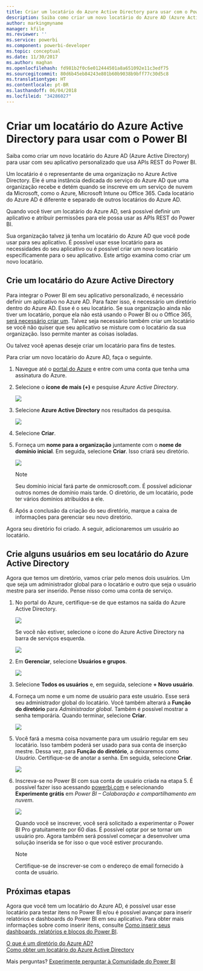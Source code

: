```yaml
---
title: Criar um locatário do Azure Active Directory para usar com o Power BI
description: Saiba como criar um novo locatário do Azure AD (Azure Active Directory) para usar com seu aplicativo personalizado que usa APIs REST do Power BI.
author: markingmyname
manager: kfile
ms.reviewer: ''
ms.service: powerbi
ms.component: powerbi-developer
ms.topic: conceptual
ms.date: 11/30/2017
ms.author: maghan
ms.openlocfilehash: fd981b2f0c6e012444501a8a651092e11c3edf75
ms.sourcegitcommit: 80d6b45eb84243e801b60b9038b9bff77c30d5c8
ms.translationtype: HT
ms.contentlocale: pt-BR
ms.lasthandoff: 06/04/2018
ms.locfileid: "34286027"
---
```

# <a name="create-an-azure-active-directory-tenant-to-use-with-power-bi"></a>Criar um locatário do Azure Active Directory para usar com o Power BI
Saiba como criar um novo locatário do Azure AD (Azure Active Directory) para usar com seu aplicativo personalizado que usa APIs REST do Power BI.

Um locatário é o representante de uma organização no Azure Active Directory. Ele é uma instância dedicada do serviço do Azure AD que uma organização recebe e detém quando se inscreve em um serviço de nuvem da Microsoft, como o Azure, Microsoft Intune ou Office 365. Cada locatário do Azure AD é diferente e separado de outros locatários do Azure AD.

Quando você tiver um locatário do Azure AD, será possível definir um aplicativo e atribuir permissões para ele possa usar as APIs REST do Power BI.

Sua organização talvez já tenha um locatário do Azure AD que você pode usar para seu aplicativo. É possível usar esse locatário para as necessidades do seu aplicativo ou é possível criar um novo locatário especificamente para o seu aplicativo. Este artigo examina como criar um novo locatário.

## <a name="create-an-azure-active-directory-tenant"></a>Crie um locatário do Azure Active Directory
Para integrar o Power BI em seu aplicativo personalizado, é necessário definir um aplicativo no Azure AD. Para fazer isso, é necessário um diretório dentro do Azure AD. Esse é o seu locatário. Se sua organização ainda não tiver um locatário, porque ela não está usando o Power BI ou o Office 365, [será necessário criar um](https://docs.microsoft.com/azure/active-directory/develop/active-directory-howto-tenant). Talvez seja necessário também criar um locatário se você não quiser que seu aplicativo se misture com o locatário da sua organização. Isso permite manter as coisas isoladas.

Ou talvez você apenas deseje criar um locatário para fins de testes.

Para criar um novo locatário do Azure AD, faça o seguinte.

1. Navegue até o [portal do Azure](https://portal.azure.com) e entre com uma conta que tenha uma assinatura do Azure.
2. Selecione o **ícone de mais (+)** e pesquise *Azure Active Directory*.
   
    ![](media/create-an-azure-active-directory-tenant/new-directory.png)
3. Selecione **Azure Active Directory** nos resultados da pesquisa.
   
    ![](media/create-an-azure-active-directory-tenant/new-directory2.png)
4. Selecione **Criar**.
5. Forneça um **nome para a organização** juntamente com o **nome de domínio inicial**. Em seguida, selecione **Criar**. Isso criará seu diretório.
   
    ![](media/create-an-azure-active-directory-tenant/organization-and-domain.png)
   
   > [!NOTE]
   > Seu domínio inicial fará parte de onmicrosoft.com. É possível adicionar outros nomes de domínio mais tarde. O diretório, de um locatário, pode ter vários domínios atribuídos a ele.
   > 
   > 
6. Após a conclusão da criação do seu diretório, marque a caixa de informações para gerenciar seu novo diretório.

Agora seu diretório foi criado. A seguir, adicionaremos um usuário ao locatário.

## <a name="create-some-users-in-your-azure-active-directory-tenant"></a>Crie alguns usuários em seu locatário do Azure Active Directory
Agora que temos um diretório, vamos criar pelo menos dois usuários. Um que seja um administrador global para o locatário e outro que seja o usuário mestre para ser inserido. Pense nisso como uma conta de serviço.

1. No portal do Azure, certifique-se de que estamos na saída do Azure Active Directory.
   
    ![](media/create-an-azure-active-directory-tenant/aad-flyout.png)
   
    Se você não estiver, selecione o ícone do Azure Active Directory na barra de serviços esquerda.
   
    ![](media/create-an-azure-active-directory-tenant/aad-service.png)
2. Em **Gerenciar**, selecione **Usuários e grupos**.
   
    ![](media/create-an-azure-active-directory-tenant/users-and-groups.png)
3. Selecione **Todos os usuários** e, em seguida, selecione **+ Novo usuário**.
4. Forneça um nome e um nome de usuário para este usuário. Esse será seu administrador global do locatário. Você também alterará a **Função do diretório** para *Administrador global*. Também é possível mostrar a senha temporária. Quando terminar, selecione **Criar**.
   
    ![](media/create-an-azure-active-directory-tenant/global-admin.png)
5. Você fará a mesma coisa novamente para um usuário regular em seu locatário. Isso também poderá ser usado para sua conta de inserção mestre. Dessa vez, para **Função do diretório**, a deixaremos como *Usuário*. Certifique-se de anotar a senha. Em seguida, selecione **Criar**.
   
    ![](media/create-an-azure-active-directory-tenant/pbiembed-user.png)
6. Inscreva-se no Power BI com sua conta de usuário criada na etapa 5. É possível fazer isso acessando [powerbi.com](https://powerbi.microsoft.com/get-started/) e selecionando **Experimente grátis** em *Power BI – Colaboração e compartilhamento em nuvem*.
   
    ![](media/create-an-azure-active-directory-tenant/try-powerbi-free.png)
   
    Quando você se inscrever, você será solicitado a experimentar o Power BI Pro gratuitamente por 60 dias. É possível optar por se tornar um usuário pro. Agora também será possível começar a desenvolver uma solução inserida se for isso o que você estiver procurando.
   
   > [!NOTE]
   > Certifique-se de inscrever-se com o endereço de email fornecido à conta de usuário.
   > 
   > 

## <a name="next-steps"></a>Próximas etapas
Agora que você tem um locatário do Azure AD, é possível usar esse locatário para testar itens no Power BI e/ou é possível avançar para inserir relatórios e dashboards do Power BI em seu aplicativo. Para obter mais informações sobre como inserir itens, consulte [Como inserir seus dashboards, relatórios e blocos do Power BI](embedding-content.md).

[O que é um diretório do Azure AD?](https://docs.microsoft.com/azure/active-directory/active-directory-whatis)  
[Como obter um locatário do Azure Active Directory](https://docs.microsoft.com/azure/active-directory/develop/active-directory-howto-tenant)  

Mais perguntas? [Experimente perguntar à Comunidade do Power BI](http://community.powerbi.com/)

